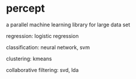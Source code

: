 percept
=======

a parallel machine learning library for large data set

regression: logistic regression

classification: neural network, svm

clustering: kmeans

collaborative filtering: svd, lda

